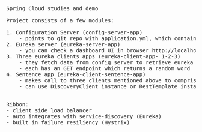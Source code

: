 <pre>
Spring Cloud studies and demo

Project consists of a few modules:

1. Configuration Server (config-server-app)
    - points to git repo with application.yml, which contains uri to eureka server
2. Eureka server (eureka-server-app)
    - you can check a dashboard UI in browser http://localhost:8010/
3. Three eureka clients apps (eureka-client-app- 1-2-3)
    - they fetch data from config server to retrieve eureka server uri, then register themselves on it
    - each has an GET endpoint which returns a random word
4. Sentence app (eureka-client-sentence-app)
    - makes call to three clients mentioned above to comprise a sentence
    - can use DiscoveryClient instance or RestTemplate instance hooked with Ribbon


Ribbon:
- client side load balancer
- auto integrates with service-discovery (Eureka)
- built in failure resiliency (Hystrix)
</pre>
